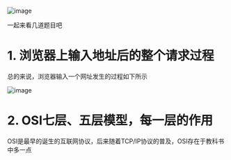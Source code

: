 ![image](https://user-images.githubusercontent.com/41276134/160117010-7443f2dc-d8ac-4991-8e38-d36b5a22dc2d.png)

一起来看几道题目吧
# 1. 浏览器上输入地址后的整个请求过程

总的来说，浏览器输入一个网址发生的过程如下所示

![image](https://user-images.githubusercontent.com/41276134/160117580-d36d8005-ae18-42e2-8a7c-1f383af8bda2.png)

# 2. OSI七层、五层模型，每一层的作用

OSI是最早的诞生的互联网协议，后来随着TCP/IP协议的普及，OSI存在于教科书中多一点
